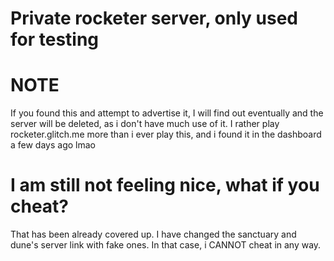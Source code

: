 # Private rocketer server, only used for testing

# NOTE

If you found this and attempt to advertise it,  I will find out eventually and the server will be deleted, as i don't have much use of it. I rather play rocketer.glitch.me more than i ever play this, and i found it in the dashboard a few days ago lmao

# I am still not feeling nice, what if you cheat?
That has been already covered up. I have changed the sanctuary and dune's server link with fake ones. In that case, i CANNOT cheat in any way.
